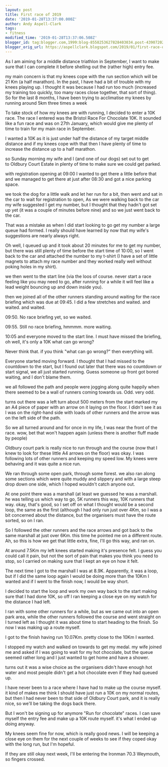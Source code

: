 ```yaml
---
layout: post
title: First race of 2019
date: '2019-01-28T13:37:00.000Z'
author: Andy Aspell-Clark
tags:
- fitness
modified_time: '2019-01-28T13:37:06.508Z'
blogger_id: tag:blogger.com,1999:blog-8558253627828403034.post-4390720236618267359
blogger_orig_url: https://aspellclark.blogspot.com/2019/01/first-race-of-2019.html
---
```


As I am aiming for a middle distance triathlon in September, I want to make sure that I can complete it before shelling out the (rather high) entry fee.

my main concern is that my knees cope with the run section which will be 21 Km (a half marathon).
In the past, I have had a bit of trouble with my knees playing up. I thought it was because I had run too much (increased my training too quickly, too many races close together, that sort of thing). So for the last 8 months, I have been trying to acclimatise my knees by running around 5km three times a week

To take stock of how my knees are with running, I decided to enter a 10K race. The race I entered was the Bristol Race For Chocolate 10K. It sounded like a fun race and was on 27th January, which would give me plenty of time to train for my main race in September.

I wanted a 10K as it is just under half the distance of my target middle distance and if my knees cope with&nbsp;that then I have plenty of time to increase the distance up to a half marathon.

so Sunday morning my wife and I (and one of our dogs) set out to get to&nbsp;Oldbury Court Estate in plenty of time to make sure we could get parked.

with registration opening at 09:00 I wanted to get there a little before that and we managed to get there at just after 08:30 and got a nice parking space.

we took the dog for a little walk and let her run for a bit, then went and sat in the car to wait for registration to open, As we were walking back to the car my wife suggested I get my number, but I thought that they hadn't got set up yet (it was a couple of minutes before nine) and so we just went back to the car.

That was a mistake as when I did start looking to go get my number a large queue had formed. I really should have learned by now that my wife's suggestions are nearly always right.

Oh well, I queued up and it took about 20 minutes for me to get my number, but there was still plenty of time before the start time of 10:00, so I went back to the car and attached the number to my t-shirt (I have a set of little magnets to attach my race number and they worked really well without poking holes in my shirt).

we then went to the start line (via the loos of course. never start a race feeling like you may need to go, after running for a while it will feel like a lead weight bouncing up and down inside you).

then we joined all of the other runners standing around waiting for the race briefing which was due at 09:45. I did a few stretches and waited.
and waited.
and waited.

09:50. No race briefing yet, so we waited.

09:55. Still no race briefing, hmmmm. more waiting.

10:05 and everyone moved to the start line. I must have missed the briefing, oh well, it's only a 10K what can go wrong?

Never think that. if you think "what can go wrong?" then everything will.

Everyone&nbsp;started moving forward. I thought that I had missed to the countdown to the start, but I found out later that there was no countdown or start signal, we all just started running. Guess someone up front got bored waiting, and I don't blame them.

we all followed the path and people were jogging along quite happily when there seemed to be a wall of runners coming towards us. Odd. very odd.

turns out there was a left turn about 500 meters from the start marked my an A4 piece of paper with an arrow on it laying on the floor. I didn't see it as I was on the right-hand side with loads of other runners and the arrow was on the left side of the path.

So we all turned around and for once in my life, I was near the front of the race. wow, bet that won't happen again (unless there is another fluff made by people)

Oldbury court park is really nice to run through and the course (now that I knew to look for these little A4 arrows on the floor) was okay. I was following lots of other runners and keeping my speed low. My knees were behaving and it was quite a nice run.

We ran through some open park, through some forest. we also ran along some sections which were quite muddy and slippery and with a large steep drop down one side, which I hoped wouldn't catch anyone out.

At one point there was a marshall (at least we guessed he was a marshall. he was telling us which way to go, 5K runners this way, 10K runners that way. okay, that's good, so I set off on what I thought would be a second loop, the same as the first (although I had only run just over 4Km, so I was a bit concerned about the distance, but the organisers must have the route sorted, so on I ran.

So I followed the other runners and the race arrows and got back to the same marshall at just over 6Km. this time he pointed me on a different route. Ah, so this is how we get that little extra, fine, I'll go this way, and ran on.

At around 7.5Km my left knees started making it's presence felt. I guess you could call it pain, but not the sort of pain that makes you think you need to stop, so I carried on making sure that I kept an eye on how it felt.

The next time I got to the marshall I was at 8.9K. Apparently, it was a loop, but if I did the same loop again I would be doing more than the 10Km I wanted and if I went to the finish now, I would be way short.

I decided to start the loop and work my own way back to the start making sure that I had done 10K, so off I ran keeping a close eye on my watch for the distance I had left.

I ran with some other runners for a while, but as we came out into an open park area, while the other runners followed the course and went straight on I turned left as I thought it was about time to start heading to the finish. So now I was making up a route myself.

I got to the finish having run 10.07Km. pretty close to the 10Km I wanted.

I stopped my watch and walked on towards to get my medal. my wife joined me and asked if I was going to wait for my hot chocolate, but the queue seemed rather long and I just wanted to get home and have a shower.

turns out it was a wise choice as the organisers didn't have enough hot water and most people didn't get a hot chocolate even if they had queued up.

I have never been to a race where I have had to make up the course myself. it kind of makes me think I should have just run a 10K on my normal routes, but then I had never been to that side of Oldbury Court park, and it is really nice, so we'll be taking the dogs back there.

But I won't be signing up for anymore "Run for chocolate" races. I can save myself the entry fee and make up a 10K route myself. it's what I ended up doing anyway.

My knees seem fine for now, which is really good news. I will be keeping a close eye on them for the next couple of weeks to see if they coped okay with the long run, but I'm hopeful.

If they are still okay next week, I'll be entering the Ironman 70.3 Weymouth, so fingers crossed.


